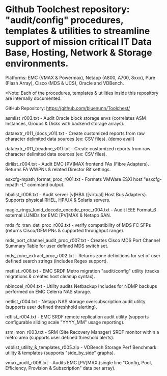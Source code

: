 # Github Toolchest repository:  "audit/config" procedures, templates & utilities to streamline support of mission critical IT Data Base, Hosting, Network & Storage environments.

Platforms: EMC (VMAX & Powermax), Netapp (A800, A700, 8xxx), Pure (Flash Array), Cisco (MDS & UCS), Oracle and VDBench.

*Note: Each of the procedures, templates & utilities inside this repository are internally documented.

GitHub Repository:  https://github.com/bluenunn/Toolchest/

asmlist_r003.txt - Audit Oracle block storage envs (correlates ASM Instances, Groups & Disks with backend storage arrays).

dataextr_r011_(docs_v01).txt - Create customized reports from raw character delimited data sources (ex: CSV files).   {demo avail}

dataextr_r011_(readme_v01).txt - Create customized reports from raw character delimited data sources (ex: CSV files).

dirlilst_r004.txt - Audit EMC [PV]MAX frontend FAs (Fibre Adapters).  Returns FA WWPNs & related Director Bit settings.

esxcfg-mpath_format_proc_r001.txt - Formats VMWare ESXi host "esxcfg-mpath -L" command output.

hbalist_r006.txt - Audit server [v]HBA ([virtual] Host Bus Adapters).  Supports physical RHEL, HP/UX & Solaris servers.

magic_rings_lunid_decode_encode_proc_r004.txt - Audit IEEE Format_6 external LUNIDs for EMC [PV]MAX & Netapp SAN.

mds_fc_tran_det_proc_r002.txt - verify compatibility of MDS FC SFPs (returns Cisco/OEM PNs & supported throughput range). 

mds_port_channel_audit_proc_r007.txt - Creates Cisco MDS Port Channel Summary Table for user defined MDS switch set.

mds_zone_extract_proc_r002.txt - Returns zone definitions for set of user defined search strings (includes Regex support).

metlist_r006.txt - EMC SRDF Metro migration "audit/config" utility (tracks migrations & creates host cleanup syntax).

nbinccel_r004.txt - Utility audits Netbackup Includes for NDMP backups performed on EMC Celerra NAS storage.

netlist_r004.txt - Netapp NAS storage oversubscription audit utility (supports user defined threshhold alerting).

rdflist_r004.txt - EMC SRDF remote replication audit utility (supports configurable sliding scale "YYYY_MM" usage reporting).

srm_mon_r003.txt - SRM (Site Recovery Manager) SRDF monitor within a metro area (supports user defined threshold alerts).

vdblist_utility_&_templates_r005.zip - VDBench Storage Perf Benchmark utility & templates (supports "side_by_side" graphs).

vmax_audit_r006.txt - Audits EMC [PV]MAX (single line "Config, Pool, Efficiency, Provision & Subscription" data per array). 
